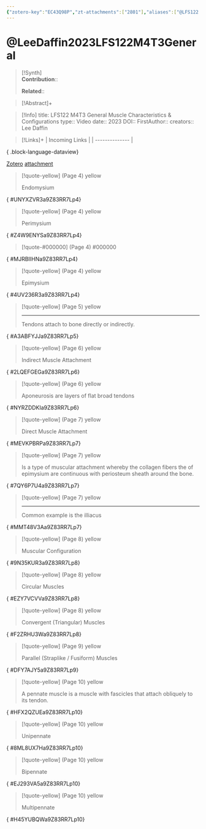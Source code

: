 ```yaml
---
{"zotero-key":"EC43Q98P","zt-attachments":["2801"],"aliases":["@LFS122 M4T3 General Muscle Characteristics & Configurations"],"keywords":null,"FirstAuthor":"[[ Lee Daffin]]","tags":["source/video","Uni/LFS122"],"dg-publish":true,"permalink":"/sources/lee-daffin2023-lfs-122-m4-t3-general/","dgPassFrontmatter":true}
---
```


# @LeeDaffin2023LFS122M4T3General

>[!Synth]  
>**Contribution**::  
>  
>**Related**:: 
>  

> [!Abstract]+
> 

> [!Info]
> title: LFS122 M4T3 General Muscle Characteristics & Configurations
> type:: Video 
> date:: 2023
> DOI:: 
> FirstAuthor:: 
> creators:: Lee Daffin

> [!Links]+
>  | Incoming Links |
> | -------------- |
> 
{ .block-language-dataview}


[Zotero](zotero://select/library/items/EC43Q98P) [attachment](<file:///Users/nathanmaxwell/Zotero/storage/9Z83RR7L/Lee%20Daffin%20-%202023%20-%20LFS122%20M4T3%20General%20Muscle%20Characteristics%20&%20Configurations.pdf>)

> [!quote-yellow] (Page 4) yellow
> 
> Endomysium
>
{ #UNYXZVR3a9Z83RR7Lp4}


> [!quote-yellow] (Page 4) yellow
> 
> Perimysium
>
{ #Z4W9ENYSa9Z83RR7Lp4}


> [!quote-#000000] (Page 4) #000000
>
{ #MJRBIIHNa9Z83RR7Lp4}


> [!quote-yellow] (Page 4) yellow
> 
> Epimysium
>
{ #4UV236R3a9Z83RR7Lp4}


> [!quote-yellow] (Page 5) yellow
> 
> 
> 
> ---
> Tendons attach to bone directly or indirectly.
>
{ #A3ABFYJJa9Z83RR7Lp5}


> [!quote-yellow] (Page 6) yellow
> 
> Indirect Muscle Attachment
>
{ #2LQEFGEGa9Z83RR7Lp6}


> [!quote-yellow] (Page 6) yellow
> 
> Aponeurosis are layers of flat broad tendons
>
{ #NYRZDDKIa9Z83RR7Lp6}


> [!quote-yellow] (Page 7) yellow
> 
> Direct Muscle Attachment
>
{ #MEVKPBRPa9Z83RR7Lp7}


> [!quote-yellow] (Page 7) yellow
> 
> Is a type of muscular attachment whereby the collagen fibers the of epimysium are continuous with periosteum sheath around the bone.
>
{ #7QY6P7U4a9Z83RR7Lp7}


> [!quote-yellow] (Page 7) yellow
> 
> 
> 
> ---
> Common example is the illiacus
>
{ #MMT48V3Aa9Z83RR7Lp7}


> [!quote-yellow] (Page 8) yellow
> 
> Muscular Configuration
>
{ #9N35KUR3a9Z83RR7Lp8}


> [!quote-yellow] (Page 8) yellow
> 
> Circular Muscles
>
{ #EZY7VCVVa9Z83RR7Lp8}


> [!quote-yellow] (Page 8) yellow
> 
> Convergent (Triangular) Muscles
>
{ #F2ZRHU3Wa9Z83RR7Lp8}


> [!quote-yellow] (Page 9) yellow
> 
> Parallel (Straplike / Fusiform) Muscles
>
{ #DFY7AJY5a9Z83RR7Lp9}


> [!quote-yellow] (Page 10) yellow
> 
> A pennate muscle is a muscle with fascicles that attach obliquely to its tendon.
>
{ #HFX2QZUEa9Z83RR7Lp10}


> [!quote-yellow] (Page 10) yellow
> 
> Unipennate
>
{ #8ML8UX7Ha9Z83RR7Lp10}


> [!quote-yellow] (Page 10) yellow
> 
> Bipennate
>
{ #EJ293VA5a9Z83RR7Lp10}


> [!quote-yellow] (Page 10) yellow
> 
> Multipennate
>
{ #H45YUBQWa9Z83RR7Lp10}

